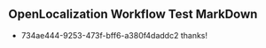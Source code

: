 ## OpenLocalization Workflow Test MarkDown
* 734ae444-9253-473f-bff6-a380f4daddc2 
thanks!<!--HONumber=Mar16_HO4-->
